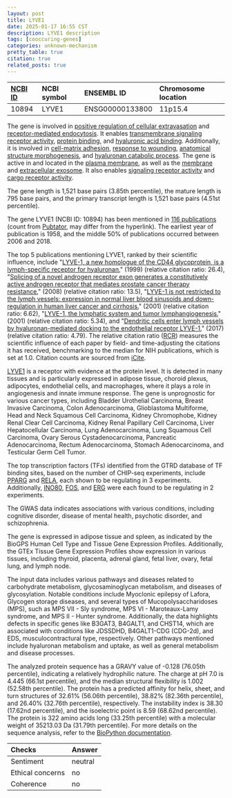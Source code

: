 ```yaml
---
layout: post
title: LYVE1
date: 2025-01-17 16:55 CST
description: LYVE1 description
tags: [cooccuring-genes]
categories: unknown-mechanism
pretty_table: true
citation: true
related_posts: true
---
```




| [NCBI ID](https://www.ncbi.nlm.nih.gov/gene/10894) | NCBI symbol | ENSEMBL ID | Chromosome location |
| :-------- | :------- | :-------- | :------- |
| 10894  | LYVE1 | ENSG00000133800 | 11p15.4 |



The gene is involved in [positive regulation of cellular extravasation](https://amigo.geneontology.org/amigo/term/GO:0002693) and [receptor-mediated endocytosis](https://amigo.geneontology.org/amigo/term/GO:0006898). It enables [transmembrane signaling receptor activity](https://amigo.geneontology.org/amigo/term/GO:0004888), [protein binding](https://amigo.geneontology.org/amigo/term/GO:0005515), and [hyaluronic acid binding](https://amigo.geneontology.org/amigo/term/GO:0005540). Additionally, it is involved in [cell-matrix adhesion](https://amigo.geneontology.org/amigo/term/GO:0007160), [response to wounding](https://amigo.geneontology.org/amigo/term/GO:0009611), [anatomical structure morphogenesis](https://amigo.geneontology.org/amigo/term/GO:0009653), and [hyaluronan catabolic process](https://amigo.geneontology.org/amigo/term/GO:0030214). The gene is active in and located in the [plasma membrane](https://amigo.geneontology.org/amigo/term/GO:0005886), as well as the [membrane](https://amigo.geneontology.org/amigo/term/GO:0016020) and [extracellular exosome](https://amigo.geneontology.org/amigo/term/GO:0070062). It also enables [signaling receptor activity](https://amigo.geneontology.org/amigo/term/GO:0038023) and [cargo receptor activity](https://amigo.geneontology.org/amigo/term/GO:0038024).


The gene length is 1,521 base pairs (3.85th percentile), the mature length is 795 base pairs, and the primary transcript length is 1,521 base pairs (4.51st percentile).


The gene LYVE1 (NCBI ID: 10894) has been mentioned in [116 publications](https://pubmed.ncbi.nlm.nih.gov/?term=%22LYVE1%22) (count from [Pubtator](https://academic.oup.com/nar/article/47/W1/W587/5494727), may differ from the hyperlink). The earliest year of publication is 1958, and the middle 50% of publications occurred between 2006 and 2018.


The top 5 publications mentioning LYVE1, ranked by their scientific influence, include "[LYVE-1, a new homologue of the CD44 glycoprotein, is a lymph-specific receptor for hyaluronan.](https://pubmed.ncbi.nlm.nih.gov/10037799)" (1999) (relative citation ratio: 26.4), "[Splicing of a novel androgen receptor exon generates a constitutively active androgen receptor that mediates prostate cancer therapy resistance.](https://pubmed.ncbi.nlm.nih.gov/18593950)" (2008) (relative citation ratio: 13.5), "[LYVE-1 is not restricted to the lymph vessels: expression in normal liver blood sinusoids and down-regulation in human liver cancer and cirrhosis.](https://pubmed.ncbi.nlm.nih.gov/11719431)" (2001) (relative citation ratio: 6.62), "[LYVE-1, the lymphatic system and tumor lymphangiogenesis.](https://pubmed.ncbi.nlm.nih.gov/11377291)" (2001) (relative citation ratio: 5.34), and "[Dendritic cells enter lymph vessels by hyaluronan-mediated docking to the endothelial receptor LYVE-1.](https://pubmed.ncbi.nlm.nih.gov/28504698)" (2017) (relative citation ratio: 4.79). The relative citation ratio ([RCR](https://journals.plos.org/plosbiology/article?id=10.1371/journal.pbio.1002541)) measures the scientific influence of each paper by field- and time-adjusting the citations it has received, benchmarking to the median for NIH publications, which is set at 1.0. Citation counts are sourced from [iCite](https://icite.od.nih.gov).


[LYVE1](https://www.proteinatlas.org/ENSG00000133800-LYVE1) is a receptor with evidence at the protein level. It is detected in many tissues and is particularly expressed in adipose tissue, choroid plexus, adipocytes, endothelial cells, and macrophages, where it plays a role in angiogenesis and innate immune response. The gene is unprognostic for various cancer types, including Bladder Urothelial Carcinoma, Breast Invasive Carcinoma, Colon Adenocarcinoma, Glioblastoma Multiforme, Head and Neck Squamous Cell Carcinoma, Kidney Chromophobe, Kidney Renal Clear Cell Carcinoma, Kidney Renal Papillary Cell Carcinoma, Liver Hepatocellular Carcinoma, Lung Adenocarcinoma, Lung Squamous Cell Carcinoma, Ovary Serous Cystadenocarcinoma, Pancreatic Adenocarcinoma, Rectum Adenocarcinoma, Stomach Adenocarcinoma, and Testicular Germ Cell Tumor.


The top transcription factors (TFs) identified from the GTRD database of TF binding sites, based on the number of CHIP-seq experiments, include [PPARG](https://www.ncbi.nlm.nih.gov/gene/5468) and [RELA](https://www.ncbi.nlm.nih.gov/gene/5970), each shown to be regulating in 3 experiments. Additionally, [INO80](https://www.ncbi.nlm.nih.gov/gene/54617), [FOS](https://www.ncbi.nlm.nih.gov/gene/2353), and [ERG](https://www.ncbi.nlm.nih.gov/gene/2078) were each found to be regulating in 2 experiments.



The GWAS data indicates associations with various conditions, including cognitive disorder, disease of mental health, psychotic disorder, and schizophrenia.



The gene is expressed in adipose tissue and spleen, as indicated by the BioGPS Human Cell Type and Tissue Gene Expression Profiles. Additionally, the GTEx Tissue Gene Expression Profiles show expression in various tissues, including thyroid, placenta, adrenal gland, fetal liver, ovary, fetal lung, and lymph node.


The input data includes various pathways and diseases related to carbohydrate metabolism, glycosaminoglycan metabolism, and diseases of glycosylation. Notable conditions include Myoclonic epilepsy of Lafora, Glycogen storage diseases, and several types of Mucopolysaccharidoses (MPS), such as MPS VII - Sly syndrome, MPS VI - Maroteaux-Lamy syndrome, and MPS II - Hunter syndrome. Additionally, the data highlights defects in specific genes like B3GAT3, B4GALT1, and CHST14, which are associated with conditions like JDSSDHD, B4GALT1-CDG (CDG-2d), and EDS, musculocontractural type, respectively. Other pathways mentioned include hyaluronan metabolism and uptake, as well as general metabolism and disease processes.



The analyzed protein sequence has a GRAVY value of -0.128 (76.05th percentile), indicating a relatively hydrophilic nature. The charge at pH 7.0 is 4.445 (66.1st percentile), and the median structural flexibility is 1.002 (52.58th percentile). The protein has a predicted affinity for helix, sheet, and turn structures of 32.61% (56.06th percentile), 38.82% (82.36th percentile), and 26.40% (32.76th percentile), respectively. The instability index is 38.30 (17.62nd percentile), and the isoelectric point is 8.59 (68.62nd percentile). The protein is 322 amino acids long (33.25th percentile) with a molecular weight of 35213.03 Da (31.79th percentile). For more details on the sequence analysis, refer to the [BioPython documentation](https://biopython.org/docs/1.75/api/Bio.SeqUtils.ProtParam.html).





| Checks    | Answer |
| :-------- | :------- |
| Sentiment  | neutral   |
| Ethical concerns | no     |
| Coherence    | no    |